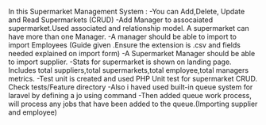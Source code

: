 In this Supermarket Management System :
-You can Add,Delete, Update and Read Supermarkets (CRUD)
-Add Manager to assocaiated supermarket.Used associated and relationship model.
A supermarket can have more than one Manager.
-A manager should be able to import to import Employees (Guide given .Ensure the extension is .csv and fields needed explained on import form)
-A Supermarket Manager should be able to import supplier.
-Stats for supermarket is shown on landing page. 
Includes total suppliers,total supermarkets,total employee,total managers metrics.
-Test unit is created and used PHP Unit test for supermarket CRUD.
Check tests/Feature directory
-Also i haved used built-in queue system for laravel by defining a jo using command 
-Then added queue work process, will process any jobs that have been added to the queue.(Importing supplier and employee)
